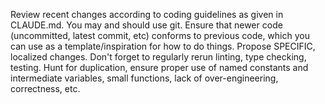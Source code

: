 Review recent changes according to coding guidelines as given in CLAUDE.md.
You may and should use git.
Ensure that newer code (uncommitted, latest commit, etc) conforms to previous code, which you can use as a template/inspiration for how to do things.
Propose SPECIFIC, localized changes.
Don't forget to regularly rerun linting, type checking, testing.
Hunt for duplication, ensure proper use of named constants and intermediate variables, small functions, lack of over-engineering, correctness, etc.
